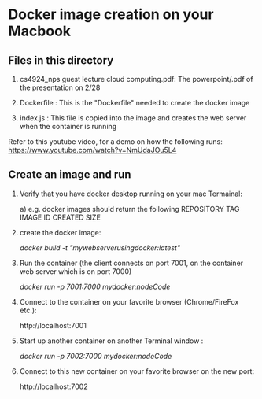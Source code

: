 # Docker image creation on your Macbook

## Files in this directory

1) cs4924_nps guest lecture cloud computing.pdf: The powerpoint/.pdf of the presentation on 2/28

2) Dockerfile : This is the "Dockerfile" needed to create the docker image

3) index.js : This file is copied into the image and creates the web server when the container is running


Refer to this youtube video, for a demo on how the following runs: https://www.youtube.com/watch?v=NmUdaJOu5L4 

## Create an image and run

1) Verify that you have docker desktop running on your mac Termainal:

   a) e.g. docker images should return the following
        REPOSITORY          TAG                 IMAGE ID            CREATED             SIZE
        
2) create the docker image:

    *docker build -t "mywebserverusingdocker:latest"*
    
3) Run the container (the client connects on port 7001, on the container web server which is on port 7000)

    *docker run -p 7001:7000 mydocker:nodeCode*
    
4) Connect to the container on your favorite browser (Chrome/FireFox etc.):
 
     http://localhost:7001
 
5) Start up another container on another Terminal window :

   *docker run -p 7002:7000 mydocker:nodeCode*
 
6)   Connect to this new container on your favorite browser on the new port:

     http://localhost:7002
    
   
